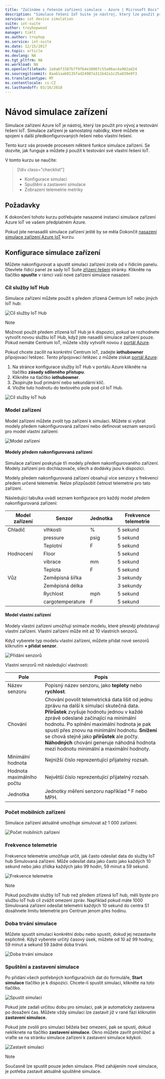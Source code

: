```yaml
---
title: "Začínáme s řešením zařízení simulace - Azure | Microsoft Docs"
description: "Simulace řešení IoT Suite je nástroj, který lze použít pro vývoj a testování řešení IoT. Služba simulace je samostatný nabídky, můžete použít ve spojení s další předkonfigurovaných řešení nebo použít s vlastní řešení."
services: iot device simulation
suite: iot-suite
author: troyhopwood
manager: timlt
ms.author: troyhop
ms.service: iot-suite
ms.date: 12/15/2017
ms.topic: article
ms.devlang: NA
ms.tgt_pltfrm: NA
ms.workload: NA
ms.openlocfilehash: 2a9a6f3387b7f9fb4e3896fc55a06ac4a902ad24
ms.sourcegitcommit: 8aab1aab0135fad24987a311b42a1c25a839e9f3
ms.translationtype: MT
ms.contentlocale: cs-CZ
ms.lasthandoff: 03/16/2018
---
```

# <a name="device-simulation-walkthrough"></a>Návod simulace zařízení

Simulace zařízení Azure IoT je nástroj, který lze použít pro vývoj a testování řešení IoT. Simulace zařízení je samostatný nabídky, které můžete ve spojení s další předkonfigurovaných řešení nebo vlastní řešení.

Tento kurz vás provede procesem některé funkce simulace zařízení. Se dozvíte, jak funguje a můžete ji použít k testování své vlastní řešení IoT.

V tomto kurzu se naučíte:

>[!div class="checklist"]
> * Konfigurace simulaci
> * Spuštění a zastavení simulace
> * Zobrazení telemetrie metriky

## <a name="prerequisites"></a>Požadavky

K dokončení tohoto kurzu potřebujete nasazené instanci simulace zařízení Azure IoT ve vašem předplatném Azure.

Pokud jste nenasadili simulace zařízení ještě by se měla Dokončit [nasazení simulace zařízení Azure IoT](iot-suite-device-simulation-deploy.md) kurzu.

## <a name="configuring-device-simulation"></a>Konfigurace simulace zařízení

Můžete nakonfigurovat a spustit simulaci zařízení zcela od v řídicím panelu. Otevřete řídicí panel ze sady IoT Suite [zřízení řešení](https://www.azureiotsuite.com/) stránky. Klikněte na tlačítko **spusťte** v rámci vaší nové zařízení simulace nasazení.

### <a name="target-iot-hub"></a>Cíl služby IoT Hub

Simulace zařízení můžete použít s předem zřízená Centrum IoT nebo jiných IoT hub:

![Cíl služby IoT Hub](media/iot-suite-device-simulation-explore/targethub.png)

> [!NOTE]
> Možnost použít předem zřízená IoT Hub je k dispozici, pokud se rozhodnete vytvořit novou službu IoT Hub, když jste nasadili simulace zařízení pouze. Pokud nemáte Centrum IoT, můžete vždy vytvořit novou z [portál Azure](https://portal.azure.com).

Pokud chcete zacílit na konkrétní Centrum IoT, zadejte **iothubowner** připojovací řetězec. Tento připojovací řetězec z můžete získat [portál Azure](https://portal.azure.com):

1. Na stránce konfigurace služby IoT Hub v portálu Azure klikněte na tlačítko **zásady sdíleného přístupu**.
1. Klikněte na tlačítko **iothubowner**.
1. Zkopírujte buď primární nebo sekundární klíč.
1. Vložte tuto hodnotu do textového pole pod cíl IoT Hub.

![Cíl služby IoT hub](media/iot-suite-device-simulation-explore/connectionstring.png)

### <a name="device-model"></a>Model zařízení

Model zařízení můžete zvolit typ zařízení k simulaci. Můžete si vybrat modely předem nakonfigurovaná zařízení nebo definovat seznam senzorů pro model vlastní zařízení:

![Model zařízení](media/iot-suite-device-simulation-explore/devicemodel.png)

#### <a name="pre-configured-device-models"></a>Modely předem nakonfigurovaná zařízení

Simulace zařízení poskytuje tři modely předem nakonfigurovaného zařízení. Modely zařízení pro dochlazovače, silech a dodávky jsou k dispozici.

Modely předem nakonfigurovaná zařízení obsahují více senzory s frekvencí předem určené telemetrie. Nelze přizpůsobit četnost telemetrie pro tato zařízení.

Následující tabulka uvádí seznam konfigurace pro každý model předem nakonfigurovaná zařízení:

| Model zařízení | Senzor | Jednotka | Frekvence telemetrie
| -------------| ------ | -----| --------------------|
| Chladič | vlhkosti | % | 5 sekund |
| | pressure | psig | 5 sekund |
| | Teplotní | F | 5 sekund |
| Hodnocení | Floor | | 5 sekund |
| | vibrace | mm | 5 sekund |
| | Teplota | F | 5 sekund |
| Vůz | Zeměpisná šířka | | 3 sekundy |
| | Zeměpisná délka | | 3 sekundy |
| | Rychlost | mph | 5 sekund |
| | cargotemperature | F | 5 sekund |

#### <a name="custom-device-model"></a>Model vlastní zařízení

Modely vlastní zařízení umožňují snímače modelu, které přesněji představují vlastní zařízení. Vlastní zařízení může mít až 10 vlastních senzorů.

Když vyberete typ modelu vlastní zařízení, můžete přidat nové senzorů kliknutím **+ přidat senzor**.

![Přidání senzorů](media/iot-suite-device-simulation-explore/customsensors.png)

Vlastní senzorů mít následující vlastnosti:

| Pole | Popis |
| ----- | ----------- |
| Název senzoru | Popisný název senzoru, jako **teploty** nebo **rychlost**. |
| Chování | Chování povolit telemetrická data lišit od jednu zprávu na další k simulaci skutečná data. **Přírůstek** zvyšuje hodnotu jednou v každé zprávě odeslané začínající na minimální hodnotu. Po splnění maximální hodnota je pak spustí přes znovu na minimální hodnotu. **Snížení** se chová stejně jako **přírůstek** ale počty. **Náhodných** chování generuje náhodná hodnota mezi hodnotu minimální a maximální hodnoty. |
| Minimální hodnota | Nejnižší číslo reprezentující přijatelný rozsah. |
| Hodnota maximálního počtu | Největší číslo reprezentující přijatelný rozsah. |
| Jednotka | Jednotky měření senzoru například ° F nebo MPH. |

### <a name="number-of-devices"></a>Počet mobilních zařízení

Simulace zařízení aktuálně umožňuje simulovat až 1 000 zařízení.

![Počet mobilních zařízení](media/iot-suite-device-simulation-explore/numberofdevices.png)

### <a name="telemetry-frequency"></a>Frekvence telemetrie

Frekvence telemetrie umožňuje určit, jak často odesílat data do služby IoT hub Simulovaná zařízení. Může odesílat data jako často jako každých 10 sekund nebo jako zřídka každých jako 99 hodin, 59 minut a 59 sekund.

![Frekvence telemetrie](media/iot-suite-device-simulation-explore/frequency.png)

> [!NOTE]
> Pokud používáte služby IoT hub než předem zřízená IoT hub, měli byste pro službu IoT hub cíl zvážit omezení zpráv. Například pokud máte 1000 Simulovaná zařízení odesílat telemetrii každých 10 sekund do centra S1 dosáhnete limitu telemetrie pro Centrum jenom přes hodinu.

### <a name="simulation-duration"></a>Doba trvání simulace

Můžete spustit simulaci konkrétní dobu nebo spustit, dokud jej nezastavíte explicitně. Když vyberete určitý časový úsek, můžete od 10 až 99 hodiny, 59 minut a sekund 59 žádné doba trvání.

![Doba trvání simulace](media/iot-suite-device-simulation-explore/duration.png)

### <a name="start-and-stop-the-simulation"></a>Spuštění a zastavení simulace

Po přidání všech potřebných konfiguračních dat do formuláře, **Start simulace** tlačítko je k dispozici. Chcete-li spustit simulaci, klikněte na toto tlačítko.

![Spustit simulaci](media/iot-suite-device-simulation-explore/start.png)

Pokud jste zadali určitou dobu pro simulaci, pak je automaticky zastavena po dosažení čas. Můžete vždy simulaci lze zastavit již v rané fázi kliknutím **zastavení simulace.**

Pokud jste zvolili pro simulaci běžela bez omezení, pak se spustí, dokud nekliknete na tlačítko **zastavení simulace**. Okno můžete zavřít prohlížeč a vraťte se na stránku simulace zařízení k zastavení simulace kdykoli.

![Zastavit simulaci](media/iot-suite-device-simulation-explore/stop.png)

> [!NOTE]
> Současně lze spustit pouze jeden simulace. Před zahájením nové simulace, je potřeba zastavit aktuálně spuštěné simulace.
